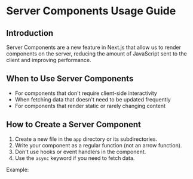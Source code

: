 # Server Components Usage Guide

## Introduction
Server Components are a new feature in Next.js that allow us to render components on the server, reducing the amount of JavaScript sent to the client and improving performance.

## When to Use Server Components
- For components that don't require client-side interactivity
- When fetching data that doesn't need to be updated frequently
- For components that render static or rarely changing content

## How to Create a Server Component
1. Create a new file in the `app` directory or its subdirectories.
2. Write your component as a regular function (not an arrow function).
3. Don't use hooks or event handlers in the component.
4. Use the `async` keyword if you need to fetch data.

Example: